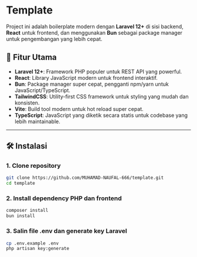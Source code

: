 # Template

Project ini adalah boilerplate modern dengan **Laravel 12+** di sisi backend, **React** untuk frontend, dan menggunakan **Bun** sebagai package manager untuk pengembangan yang lebih cepat.

## 🚀 Fitur Utama

- **Laravel 12+**: Framework PHP populer untuk REST API yang powerful.
- **React**: Library JavaScript modern untuk frontend interaktif.
- **Bun**: Package manager super cepat, pengganti npm/yarn untuk JavaScript/TypeScript.
- **TailwindCSS**: Utility-first CSS framework untuk styling yang mudah dan konsisten.
- **Vite**: Build tool modern untuk hot reload super cepat.
- **TypeScript**: JavaScript yang diketik secara statis untuk codebase yang lebih maintainable.

---

## 🛠️ Instalasi

### 1. Clone repository
```bash
git clone https://github.com/MUHAMAD-NAUFAL-666/template.git
cd template
```
### 2. Install dependency PHP dan frontend
```bash
composer install
bun install
```
### 3. Salin file .env dan generate key Laravel
```bash
cp .env.example .env
php artisan key:generate
```


